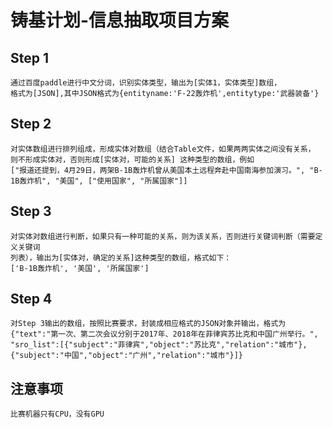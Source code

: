 # 铸基计划-信息抽取项目方案

## Step 1
    通过百度paddle进行中文分词，识别实体类型，输出为[实体1，实体类型]数组，
    格式为[JSON],其中JSON格式为{entityname:'F-22轰炸机',entitytype:'武器装备'}
  

## Step 2

    对实体数组进行排列组成，形成实体对数组（结合Table文件，如果两两实体之间没有关系，
    则不形成实体对，否则形成[实体对，可能的关系] 这种类型的数组，例如
    ["报道还提到，4月29日，两架B-1B轰炸机曾从美国本土远程奔赴中国南海参加演习。", "B-1B轰炸机", "美国", ["使用国家", "所属国家"]]
    
## Step 3

    对实体对数组进行判断，如果只有一种可能的关系，则为该关系，否则进行关键词判断（需要定义关键词
    列表），输出为[实体对，确定的关系]这种类型的数组，格式如下：
    ['B-1B轰炸机', '美国', '所属国家']


## Step 4

    对Step 3输出的数组，按照比赛要求，封装成相应格式的JSON对象并输出，格式为
    {"text":"第一次、第二次会议分别于2017年、2018年在菲律宾苏比克和中国广州举行。",
    "sro_list":[{"subject":"菲律宾","object":"苏比克","relation":"城市"},
    {"subject":"中国","object":"广州","relation":"城市"}]}
    
    
## 注意事项

    比赛机器只有CPU，没有GPU

    
  
